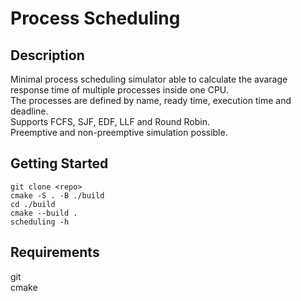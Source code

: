 # Process Scheduling

## Description
Minimal process scheduling simulator able to calculate the avarage response time of multiple processes inside one CPU.<br />
The processes are defined by name, ready time, execution time and deadline.<br />
Supports FCFS, SJF, EDF, LLF and Round Robin.<br />
Preemptive and non-preemptive simulation possible.

## Getting Started
```
git clone <repo>
cmake -S . -B ./build
cd ./build
cmake --build .
scheduling -h
```

## Requirements
git<br />
cmake